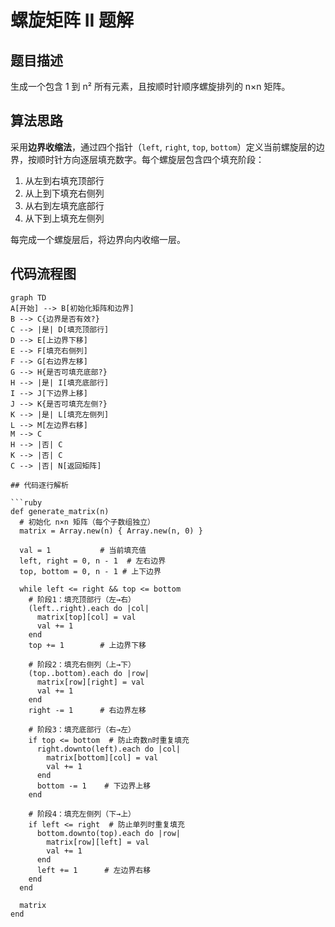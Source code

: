 # 螺旋矩阵 II 题解

## 题目描述
生成一个包含 1 到 n² 所有元素，且按顺时针顺序螺旋排列的 n×n 矩阵。

## 算法思路
采用**边界收缩法**，通过四个指针（`left`, `right`, `top`, `bottom`）定义当前螺旋层的边界，按顺时针方向逐层填充数字。每个螺旋层包含四个填充阶段：
1. 从左到右填充顶部行
2. 从上到下填充右侧列
3. 从右到左填充底部行
4. 从下到上填充左侧列

每完成一个螺旋层后，将边界向内收缩一层。

## 代码流程图
```mermaid
graph TD
A[开始] --> B[初始化矩阵和边界]
B --> C{边界是否有效?}
C --> |是| D[填充顶部行]
D --> E[上边界下移]
E --> F[填充右侧列]
F --> G[右边界左移]
G --> H{是否可填充底部?}
H --> |是| I[填充底部行]
I --> J[下边界上移]
J --> K{是否可填充左侧?}
K --> |是| L[填充左侧列]
L --> M[左边界右移]
M --> C
H --> |否| C
K --> |否| C
C --> |否| N[返回矩阵]

## 代码逐行解析

```ruby
def generate_matrix(n)
  # 初始化 n×n 矩阵（每个子数组独立）
  matrix = Array.new(n) { Array.new(n, 0) }

  val = 1           # 当前填充值
  left, right = 0, n - 1  # 左右边界
  top, bottom = 0, n - 1 # 上下边界

  while left <= right && top <= bottom
    # 阶段1：填充顶部行（左→右）
    (left..right).each do |col|
      matrix[top][col] = val
      val += 1
    end
    top += 1        # 上边界下移

    # 阶段2：填充右侧列（上→下）
    (top..bottom).each do |row|
      matrix[row][right] = val
      val += 1
    end
    right -= 1      # 右边界左移

    # 阶段3：填充底部行（右→左）
    if top <= bottom  # 防止奇数n时重复填充
      right.downto(left).each do |col|
        matrix[bottom][col] = val
        val += 1
      end
      bottom -= 1    # 下边界上移
    end

    # 阶段4：填充左侧列（下→上）
    if left <= right  # 防止单列时重复填充
      bottom.downto(top).each do |row|
        matrix[row][left] = val
        val += 1
      end
      left += 1      # 左边界右移
    end
  end

  matrix
end
```